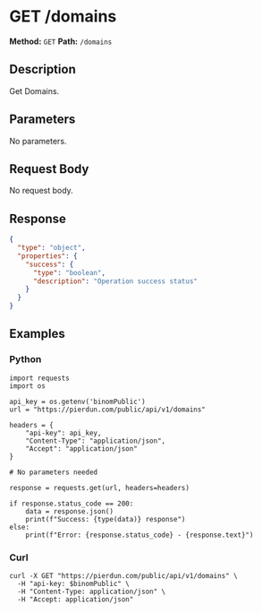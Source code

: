 # GET /domains

**Method:** `GET`
**Path:** `/domains`

## Description
Get Domains.

## Parameters
No parameters.

## Request Body
No request body.

## Response
```json
{
  "type": "object",
  "properties": {
    "success": {
      "type": "boolean",
      "description": "Operation success status"
    }
  }
}
```

## Examples
### Python
```__python__
import requests
import os

api_key = os.getenv('binomPublic')
url = "https://pierdun.com/public/api/v1/domains"

headers = {
    "api-key": api_key,
    "Content-Type": "application/json",
    "Accept": "application/json"
}

# No parameters needed

response = requests.get(url, headers=headers)

if response.status_code == 200:
    data = response.json()
    print(f"Success: {type(data)} response")
else:
    print(f"Error: {response.status_code} - {response.text}")
```
### Curl
```__curl__
curl -X GET "https://pierdun.com/public/api/v1/domains" \
  -H "api-key: $binomPublic" \
  -H "Content-Type: application/json" \
  -H "Accept: application/json"
```

